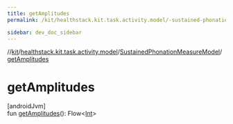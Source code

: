 ```yaml
---
title: getAmplitudes
permalink: /kit/healthstack.kit.task.activity.model/-sustained-phonation-measure-model/get-amplitudes.html

sidebar: dev_doc_sidebar
---
```

//[kit](../../../kit.html)/[healthstack.kit.task.activity.model](../index.html)/[SustainedPhonationMeasureModel](index.html)/[getAmplitudes](get-amplitudes.html)



# getAmplitudes



[androidJvm]\
fun [getAmplitudes](get-amplitudes.html)(): Flow&lt;[Int](https://kotlinlang.org/api/latest/jvm/stdlib/kotlin/-int/index.html)&gt;




